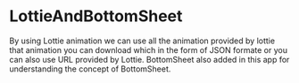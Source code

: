 # LottieAndBottomSheet
By using Lottie animation we can use all the animation provided by lottie that animation you can download which in the form of JSON formate or you can also use URL provided by Lottie.
BottomSheet also added in this app for understanding the concept of BottomSheet.
